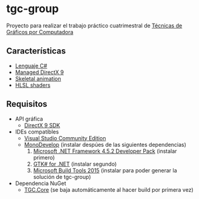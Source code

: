 # tgc-group

Proyecto para realizar el trabajo práctico cuatrimestral de [Técnicas de Gráficos por Computadora](http://tgc-utn.github.io/)

## Características
* [Lenguaje C#](https://msdn.microsoft.com/es-ar/library/kx37x362.aspx)
* [Managed DirectX 9](https://en.wikipedia.org/wiki/Managed_DirectX)
* [Skeletal animation](https://en.wikipedia.org/wiki/Skeletal_animation)
* [HLSL shaders](https://msdn.microsoft.com/en-us/library/windows/desktop/bb509561%28v=vs.85%29.aspx)

## Requisitos
* API gráfica
    * [DirectX 9 SDK](http://www.microsoft.com/en-us/download/details.aspx?displaylang=en&id=6812)
* IDEs compatibles
    * [Visual Studio Community Edition](https://www.visualstudio.com/es-ar/products/visual-studio-community-vs)
    * [MonoDevelop](http://www.monodevelop.com) (instalar despúes de las siguientes dependencias)
        1. [Microsoft .NET Framework 4.5.2 Developer Pack](https://www.microsoft.com/es-ar/download/details.aspx?id=42637) (instalar primero)
        2. [GTK# for .NET](http://download.xamarin.com/GTKforWindows/Windows/gtk-sharp-2.12.30.msi) (instalar segundo)
        3. [Microsoft Build Tools 2015](https://www.microsoft.com/es-ar/download/details.aspx?id=48159) (instalar para poder generar la solución de tgc-group)
* Dependencia NuGet
    * [TGC.Core](https://www.nuget.org/packages/TGC.Core/) (se baja automáticamente al hacer build por primera vez)
